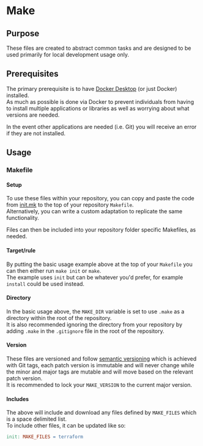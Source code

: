 # Make

## Purpose

These files are created to abstract common tasks and are designed to be used primarily for local development usage only.

## Prerequisites

The primary prerequisite is to have [Docker Desktop](https://www.docker.com/products/docker-desktop/) (or just Docker) installed.  
As much as possible is done via Docker to prevent individuals from having to install multiple applications or libraries as well as worrying about what versions are needed.

In the event other applications are needed (i.e. Git) you will receive an error if they are not installed.

## Usage

### Makefile

#### Setup

To use these files within your repository, you can copy and paste the code from [init.mk](./examples/init.mk) to the top of your repository `Makefile`.  
Alternatively, you can write a custom adaptation to replicate the same functionality.

Files can then be included into your repository folder specific Makefiles, as needed.

#### Target/rule

By putting the basic usage example above at the top of your `Makefile` you can then either run `make init` or `make`.  
The example uses `init` but can be whatever you'd prefer, for example `install` could be used instead.

#### Directory

In the basic usage above, the `MAKE_DIR` variable is set to use `.make` as a directory within the root of the repository.  
It is also recommended ignoring the directory from your repository by adding `.make` in the `.gitignore` file in the root of the repository.

#### Version

These files are versioned and follow [semantic versioning](https://semver.org/) which is achieved with Git tags,
each patch version is immutable and will never change while the minor and major tags are mutable and will move based on the relevant patch version.  
It is recommended to lock your `MAKE_VERSION` to the current major version.

#### Includes

The above will include and download any files defined by `MAKE_FILES` which is a space delimited list.  
To include other files, it can be updated like so:

```makefile
init: MAKE_FILES = terraform
```

